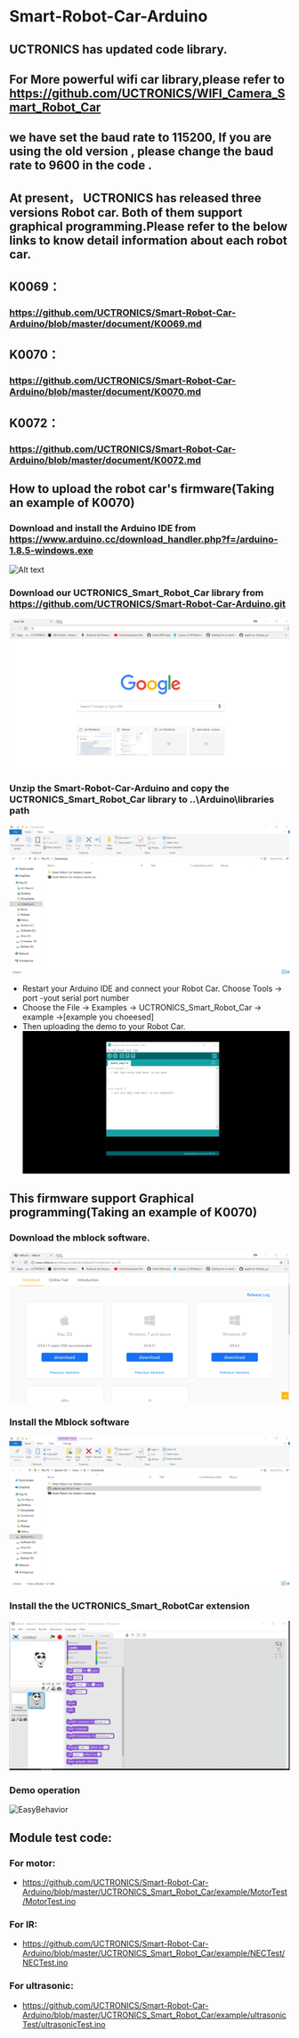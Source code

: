 # Smart-Robot-Car-Arduino
## UCTRONICS has updated code library.
## For More powerful wifi car library,please refer to https://github.com/UCTRONICS/WIFI_Camera_Smart_Robot_Car

## we have set the baud rate to 115200, If you are using the old version , please change the baud rate to 9600  in the code .

## At present， UCTRONICS has released three versions Robot car. Both of them support graphical programming.Please refer to the below links to know detail information about each robot car.

## K0069： 
### https://github.com/UCTRONICS/Smart-Robot-Car-Arduino/blob/master/document/K0069.md
## K0070： 
### https://github.com/UCTRONICS/Smart-Robot-Car-Arduino/blob/master/document/K0070.md
## K0072： 
### https://github.com/UCTRONICS/Smart-Robot-Car-Arduino/blob/master/document/K0072.md

##  How to upload the robot car's firmware(Taking an example of K0070)

### Download and install the Arduino IDE from https://www.arduino.cc/download_handler.php?f=/arduino-1.8.5-windows.exe
![Alt text](https://github.com/UCTRONICS/Smart-Robot-Car-Arduino/blob/master/imge/1.jpeg)

### Download our UCTRONICS_Smart_Robot_Car library from https://github.com/UCTRONICS/Smart-Robot-Car-Arduino.git

 ![EasyBehavior](https://github.com/UCTRONICS/pic/blob/master/K0070GIF/1_downloadLibrary.gif) 

### Unzip the Smart-Robot-Car-Arduino and copy the UCTRONICS_Smart_Robot_Car library to ..\Arduino\libraries path

![EasyBehavior](https://github.com/UCTRONICS/pic/blob/master/K0070GIF/2_copyLibrary.gif) 

- Restart your Arduino IDE and connect your Robot Car. Choose Tools -> port -yout serial port number
- Choose the File -> Examples -> UCTRONICS_Smart_Robot_Car -> example ->[example you choeesed] 
- Then uploading the demo to your Robot Car.
![EasyBehavior](https://github.com/UCTRONICS/pic/blob/master/K0070GIF/3_downloadDemo.gif) 

##  This firmware support Graphical programming(Taking an example of K0070)
### Download the mblock software.
![EasyBehavior](https://github.com/UCTRONICS/pic/blob/master/K0070GIF/4_DownloadMblock.gif) 
### Install the Mblock software
![EasyBehavior](https://github.com/UCTRONICS/pic/blob/master/K0070GIF/5_installMblock.gif) 
### Install the the UCTRONICS_Smart_RobotCar extension
![EasyBehavior](https://github.com/UCTRONICS/pic/blob/master/K0070GIF/6_installUCBlock.gif) 
### Demo operation
![EasyBehavior](https://github.com/UCTRONICS/pic/blob/master/K0070GIF/7_demoOperation.gif) 

##  Module test code:
###  For motor:
- https://github.com/UCTRONICS/Smart-Robot-Car-Arduino/blob/master/UCTRONICS_Smart_Robot_Car/example/MotorTest/MotorTest.ino
###  For IR:
- https://github.com/UCTRONICS/Smart-Robot-Car-Arduino/blob/master/UCTRONICS_Smart_Robot_Car/example/NECTest/NECTest.ino
###  For ultrasonic:
- https://github.com/UCTRONICS/Smart-Robot-Car-Arduino/blob/master/UCTRONICS_Smart_Robot_Car/example/ultrasonicTest/ultrasonicTest.ino

